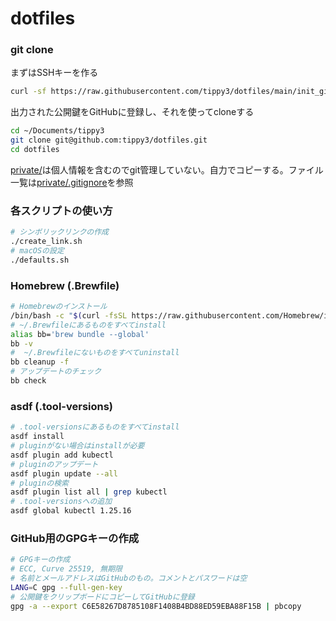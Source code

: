 # dotfiles

### git clone

まずはSSHキーを作る

```zsh
curl -sf https://raw.githubusercontent.com/tippy3/dotfiles/main/init_github.sh | sh -
```

出力された公開鍵をGitHubに登録し、それを使ってcloneする

```zsh
cd ~/Documents/tippy3
git clone git@github.com:tippy3/dotfiles.git
cd dotfiles
```

[private/](./private)は個人情報を含むのでgit管理していない。自力でコピーする。ファイル一覧は[private/.gitignore](./private/.gitignore)を参照

### 各スクリプトの使い方

```zsh
# シンボリックリンクの作成
./create_link.sh
# macOSの設定
./defaults.sh
```

### Homebrew (.Brewfile)

```zsh
# Homebrewのインストール
/bin/bash -c "$(curl -fsSL https://raw.githubusercontent.com/Homebrew/install/HEAD/install.sh)"
# ~/.Brewfileにあるものをすべてinstall
alias bb='brew bundle --global'
bb -v
#  ~/.Brewfileにないものをすべてuninstall
bb cleanup -f
# アップデートのチェック
bb check
```

### asdf (.tool-versions)

```zsh
# .tool-versionsにあるものをすべてinstall
asdf install
# pluginがない場合はinstallが必要
asdf plugin add kubectl
# pluginのアップデート
asdf plugin update --all
# pluginの検索
asdf plugin list all | grep kubectl
# .tool-versionsへの追加
asdf global kubectl 1.25.16
```

### GitHub用のGPGキーの作成

```zsh
# GPGキーの作成
# ECC, Curve 25519, 無期限
# 名前とメールアドレスはGitHubのもの。コメントとパスワードは空
LANG=C gpg --full-gen-key
# 公開鍵をクリップボードにコピーしてGitHubに登録
gpg -a --export C6E58267D8785108F1408B4BD88ED59EBA88F15B | pbcopy
```
